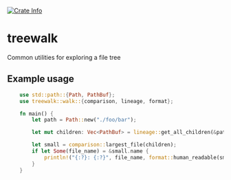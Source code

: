<a href="https://crates.io/crates/treewalk"><img alt="Crate Info" src="https://img.shields.io/crates/v/treewalk.svg"/></a>
# treewalk
Common utilities for exploring a file tree

## Example usage
```rust
    use std::path::{Path, PathBuf};
    use treewalk::walk::{comparison, lineage, format};

    fn main() {
        let path = Path::new("./foo/bar");

        let mut children: Vec<PathBuf> = lineage::get_all_children(&path.to_path_buf());

        let small = comparison::largest_file(children);
        if let Some(file_name) = &small.name {
            println!("{:?}: {:?}", file_name, format::human_readable(small.size));
        }
    }

```
